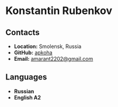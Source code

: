 # Konstantin Rubenkov

## Contacts

- **Location:** Smolensk, Russia
- **GitHub:** [apkoha](https://github.com/apkoha)
- **Email:** amarant2202@gmail.com

## Languages

- **Russian**
- **English A2**
